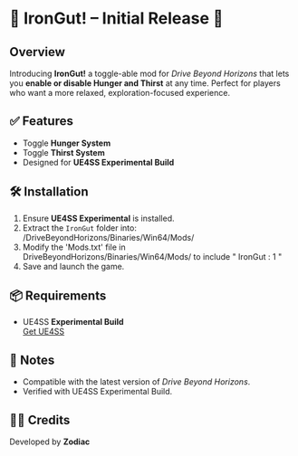 # 🎉 IronGut! – Initial Release 🎉

## Overview
Introducing **IronGut!** a toggle-able mod for *Drive Beyond Horizons* that lets you **enable or disable Hunger and Thirst** at any time. Perfect for players who want a more relaxed, exploration-focused experience.

## ✅ Features
- Toggle **Hunger System**
- Toggle **Thirst System**
- Designed for **UE4SS Experimental Build**

## 🛠️ Installation
1. Ensure **UE4SS Experimental** is installed.
2. Extract the `IronGut` folder into:
<YourGameDirectory>/DriveBeyondHorizons/Binaries/Win64/Mods/
3. Modify the 'Mods.txt' file in DriveBeyondHorizons/Binaries/Win64/Mods/ to include " IronGut : 1 "
4. Save and launch the game.

## 📦 Requirements
- UE4SS **Experimental Build**  
[Get UE4SS](https://github.com/UE4SS/UE4SS)

## 📝 Notes
- Compatible with the latest version of *Drive Beyond Horizons*.
- Verified with UE4SS Experimental Build.

## 🧑‍💻 Credits
Developed by **Zodiac**  
